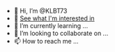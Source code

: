 - 👋 Hi, I’m @KLBT73
- 👀 [See what I'm interested in](#interests)
- 🌱 I’m currently learning ...
- 💞️ I’m looking to collaborate on ...
- 📫 How to reach me ...

<!---
KLBT73/KLBT73 is a ✨ special ✨ repository because its `README.md` (this file) appears on your GitHub profile.
You can click the Preview link to take a look at your changes.
--->
